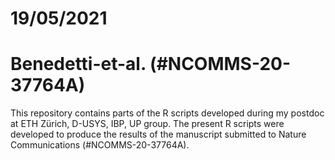 # 19/05/2021

# Benedetti-et-al. (#NCOMMS-20-37764A)

This repository contains parts of the R scripts developed during my postdoc at ETH Zürich, D-USYS, IBP, UP group.
The present R scripts were developed to produce the results of the manuscript submitted to Nature Communications (#NCOMMS-20-37764A).


